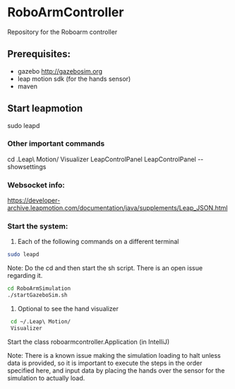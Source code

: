 # RoboArmController

Repository for the Roboarm controller

## Prerequisites:

- gazebo http://gazebosim.org
- leap motion sdk (for the hands sensor)
- maven



## Start leapmotion

sudo leapd

### Other important commands

cd .Leap\ Motion/
Visualizer
LeapControlPanel
LeapControlPanel --showsettings

### Websocket info:
https://developer-archive.leapmotion.com/documentation/java/supplements/Leap_JSON.html



### Start the system:

1. Each of the following commands on a different terminal 

```bash
sudo leapd
```

Note: Do the cd and then start the sh script. There is an open issue regarding it.
```bash
cd RoboArmSimulation
./startGazeboSim.sh
```

1. Optional to see the hand visualizer

```bash
 cd ~/.Leap\ Motion/
 Visualizer
```

Start the class roboarmcontroller.Application (in IntelliJ)


Note: There is a known issue making the simulation loading to halt unless data is provided, 
so it is important to execute the steps in the order specified here, and input data by
 placing the hands over the sensor for the simulation to actually load. 

